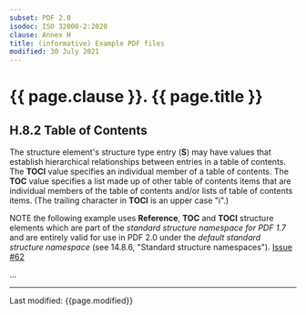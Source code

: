 ```yaml
---
subset: PDF 2.0
isodoc: ISO 32000-2:2020
clause: Annex H
title: (informative) Example PDF files
modified: 30 July 2021
---
```


<link rel="stylesheet" href="../assets/iso-style.css">
<div class="isostyle">

<h1>{{ page.clause }}. {{ page.title }}</h1>


<h2 id="HH.8.2">H.8.2 Table of Contents</h2>

<p>
The structure element's structure type entry (<b>S</b>) may have values that establish hierarchical relationships between entries in a table of contents.
The <b>TOCI</b> value specifies an individual member of a table of contents. The <b>TOC</b> value specifies a list made up of other table of contents items that
are individual members of the table of contents and/or lists of table of contents items. (The trailing character in <b>TOCI</b> is an upper case "i".)
</p>

<p><span class="new-text">NOTE the following example uses <b>Reference</b>, <b>TOC</b> and <b>TOCI</b> structure elements which are part of the <i>standard structure
namespace for PDF 1.7</i> and are entirely valid for use in PDF 2.0 under the <i>default standard structure namespace</i> (see 14.8.6, "Standard structure namespaces").
<span class="new-tooltiptext"><a href="https://github.com/pdf-association/pdf-issues/issues/62" target="_blank">Issue #62</a></span></span></p>

<p>...</p>

</div>


<hr>
<p class="footnote">Last modified: {{page.modified}}</p>
